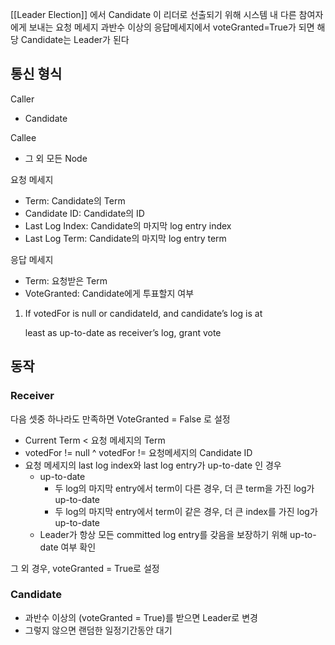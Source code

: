 [[Leader Election]] 에서 Candidate 이 리더로 선출되기 위해 시스템 내 다른 참여자에게 보내는 요청 메세지
과반수 이상의 응답메세지에서 voteGranted=True가 되면 해당 Candidate는 Leader가 된다

## 통신 형식

Caller
- Candidate

Callee
- 그 외 모든 Node

요청 메세지
- Term: Candidate의 Term
- Candidate ID: Candidate의 ID
- Last Log Index: Candidate의 마지막 log entry index
- Last Log Term: Candidate의 마지막 log entry term

응답 메세지
- Term: 요청받은 Term
- VoteGranted: Candidate에게 투표할지 여부
1. If votedFor is null or candidateId, and candidate’s log is at
    
    least as up-to-date as receiver’s log, grant vote
## 동작
### Receiver
다음 셋중 하나라도 만족하면 VoteGranted = False 로 설정
- Current Term < 요청 메세지의 Term
- votedFor != null ^ votedFor != 요청메세지의 Candidate ID
- 요청 메세지의 last log index와 last log entry가 up-to-date 인 경우
	- up-to-date
		- 두 log의 마지막 entry에서 term이 다른 경우, 더 큰 term을 가진 log가 up-to-date
		- 두 log의 마지막 entry에서 term이 같은 경우, 더 큰 index를 가진 log가 up-to-date
	- Leader가 항상 모든 committed log entry를 갖음을 보장하기 위해 up-to-date 여부 확인

그 외 경우, voteGranted = True로 설정

### Candidate
- 과반수 이상의 (voteGranted = True)를 받으면 Leader로 변경
- 그렇지 않으면 랜덤한 일정기간동안 대기